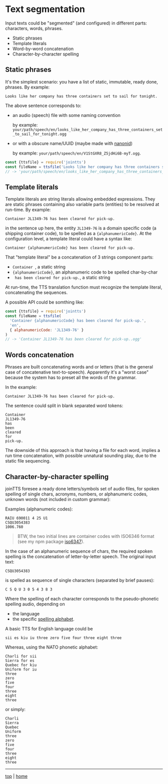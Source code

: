 # Text segmentation

Input texts could be "segmented" (and configured) in different parts: characters, words, phrases.

- Static phrases
- Template literals
- Word-by-word concatenation 
- Character-by-character spelling

## Static phrases
 
It's the simplest scenario: you have a list of static, immutable, ready done, phrases. By example:
```
Looks like her company has three containers set to sail for tonight.
```
The above sentence corresponds to:

- an audio (speech) file with some naming convention 

  by example: `your/path/speech/en/looks_like_her_company_has_three_containers_set_to_sail_for_tonight.ogg` 

- or with a obscure name/UUID (maybe made with [nanonid](https://github.com/ai/nanoidu))
 
  by example: `your/path/speech/en/V1StGXR8_Z5jdHi6B-myT.ogg`.

```javascript
const {ttsfile} = require('jointts')
const fileName = ttsfile('Looks like her company has three containers set to sail for tonight', 'en')
// -> 'your/path/speech/en/looks_like_her_company_has_three_containers_set_to_sail_for_tonight.ogg'
```

## Template literals

Template literals are string literals allowing embedded expressions. 
They are static phrases containing also variable parts (entities) to be resolved at run-time. 
By example:
```
Container JL1349-76 has been cleared for pick-up.
```

in the sentence up here, the entity `JL1349-76` is a domain specific code 
(a shipping container code), to be spelled as a `{alphanumericCode}`. 
At the configuration level, a template literal could have a syntax like: 
```
Container {alphanumericCode} has been cleared for pick-up.
```

That "template literal" be a concatenation of 3 strings component parts:
- `Container `, a static string
- `{alphanumericCode}`, an alphanumeric code to be spelled char-by-char
- ` has been cleared for pick-up.`, a static string

At run-time, the TTS translation function must recognize the template literal,
concatenating the sequences.

A possible API could be somthing like:

```javascript
const {ttsfile} = require('jointts')
const fileName = ttsfile(
  'Container {alphanumericCode} has been cleared for pick-up.', 
  'en', 
  { alphanumericCode: 'JL1349-76' } 
)
// -> 'Container JL1349-76 has been cleared for pick-up..ogg'
```

## Words concatenation 

Phrases are built concatenating words and or letters
(that is the general case of concatenative text-to-speech).
Apparently it's a "worst case" because 
the system has to preset all the words of the grammar.

In the example: 
```
Container JL1349-76 has been cleared for pick-up.
```

The sentence could split in blank separated word tokens:
```
Container
JL1349-76
has
been
cleared
for
pick-up.
```

The downside of this approach is that having a file for each word, 
implies a run time concatenation, with possible unnatural sounding play,
due to the static file sequencing.


## Character-by-character spelling

joinTTS foresee a ready done letters/symbols set of audio files, 
for spoken spelling of single chars, acronyms, numbers, or alphanumeric codes, 
unknown words (not included in custom grammar):

Examples (alphanumeric codes):
```
RAIU 690011 4 25 U1
CSQU3054383
1006.760
```

> BTW, the two initial lines are container codes with ISO6346 format 
> (see my npm package [iso6347](https://github.com/solyarisoftware/iso6346)).

In the case of an alphanumeric sequence of chars, 
the required spoken spelling is the concatenation of letter-by-letter speech.
The original input text:
```
CSQU3054383
```

is spelled as sequence of single characters (separated by brief pauses): 
```
C S Q U 3 0 5 4 3 8 3
```

Where the spelling of each character corresponds to the pseudo-phonetic spelling audio, depending on 

- the language 
- the specific [spelling alphabet](https://en.wikipedia.org/wiki/Spelling_alphabet).

A basic TTS for English language could be
```
sii es kiu iu three zero five four three eight three
```

Whereas, using the NATO phonetic alphabet:
```
Charli for sii 
Sierra for es
Quebec for kiu
Uniform for iu
three
zero
five
four
three
eight
three
```

or simply:
```
Charli
Sierra
Quebec
Uniform
three
zero
five
four
three
eight
three
```

---

[top](#) | [home](../README.md)
